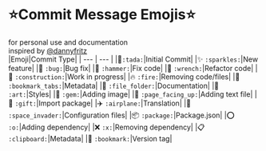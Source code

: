# ⭐Commit Message Emojis⭐
for personal use and documentation<br />
inspired by <a href="https://github.com/dannyfritz/commit-message-emoji">@dannyfritz</a>
<br/>
|Emoji|Commit Type|
| --- | --- |
|:tada:`:tada:`|Initial Commit|
|:sparkles: `:sparkles:`|New feature|
|:bug: `:bug:`|Bug fix|
|:hammer: `:hammer:`|Fix code|
|:wrench: `:wrench:`|Refactor code|
|:construction: `:construction:`|Work in progress|
|:fire: `:fire:`|Removing code/files|
|:bookmark_tabs: `:bookmark_tabs:`|Metadata|
|:file_folder: `:file_folder:`|Documentation|
|:art: `:art:`|Styles|
|:gem: `:gem:`|Adding image|
|:page_facing_up: `:page_facing_up:`|Adding text file|
|:gift: `:gift:`|Import package|
|:airplane: `:airplane:`|Translation|
|:space_invader: `:space_invader:`|Configuration files|
|:package: `:package:`|Package.json|
|:o: `:o:`|Adding dependency|
|:x: `:x:`|Removing dependency|
|:clipboard: `:clipboard:`|Metadata|
|:bookmark: `:bookmark:`|Version tag|

